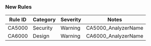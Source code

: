 ﻿### New Rules
Rule ID | Category | Severity | Notes
--------|----------|----------|--------------------
CA5000  | Security |  Warning | CA5000_AnalyzerName
CA6000  |  Design  |  Warning | CA6000_AnalyzerName